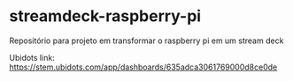 # streamdeck-raspberry-pi
Repositório para projeto em transformar o raspberry pi em um stream deck

Ubidots link:
https://stem.ubidots.com/app/dashboards/635adca3061769000d8ce0de
